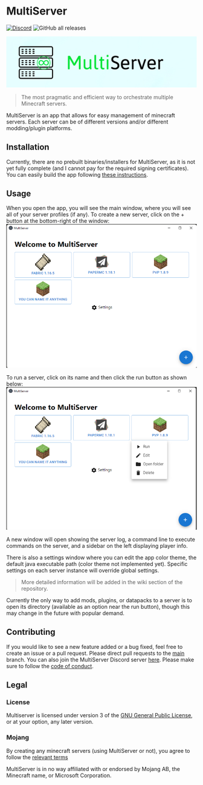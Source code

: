 # MultiServer

[![Discord](https://img.shields.io/discord/912005072563617862?color=5865f2&label=Discord&logo=Discord&logoColor=ffffff&style=for-the-badge)](https://discord.gg/CvEwcynFfe)
![GitHub all releases](https://img.shields.io/github/downloads/dheerajpv/multiserver/total?logo=Github&style=for-the-badge)

![MultiServer](img/banner.jpg)

> The most pragmatic and efficient way to orchestrate multiple Minecraft servers.

MultiServer is an app that allows for easy management of minecraft servers.
Each server can be of different versions and/or different modding/plugin platforms.

## Installation

Currently, there are no prebuilt binaries/installers for MultiServer, as it is not yet fully complete (and I cannot pay for the required signing certificates).
You can easily build the app following [these instructions](BUILDING.md).

## Usage

When you open the app, you will see the main window, where you will see all of your server profiles (if any).
To create a new server, click on the + button at the bottom-right of the window:
![Main window](img/readme/screenshot_main.png)

To run a server, click on its name and then click the run button as shown below:
![Server options](img/readme/screenshot_options.png)

A new window will open showing the server log, a command line to execute commands on the server, and a sidebar on the left displaying player info.

There is also a settings window where you can edit the app color theme, the default java executable path (color theme not implemented yet).
Specific settings on each server instance will override global settings.

> More detailed information will be added in the wiki section of the repository.

Currently the only way to add mods, plugins, or datapacks to a server is to open its directory (available as an option near the run button), though this may change in the future with popular demand.

## Contributing

If you would like to see a new feature added or a bug fixed, feel free to create an issue or a pull request.
Please direct pull requests to the [main](https://github.com/dheerajpv/multiserver/tree/main) branch.
You can also join the MultiServer Discord server [here](https://discord.gg/CvEwcynFfe).
Please make sure to follow the [code of conduct](CODE_OF_CONDUCT.md).

## Legal

### License

Multiserver is licensed under version 3 of the [GNU General Public License](LICENSE), or at your option, any later version.

### Mojang

By creating any minecraft servers (using MultiServer or not), you agree to follow the [relevant terms](https://www.minecraft.net/en-us/terms)

MultiServer is in no way affiliated with or endorsed by Mojang AB, the Minecraft name, or Microsoft Corporation.
